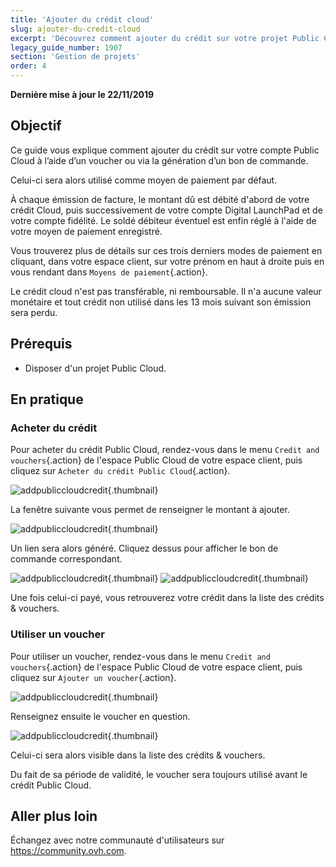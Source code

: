 ```yaml
---
title: 'Ajouter du crédit cloud'
slug: ajouter-du-credit-cloud
excerpt: 'Découvrez comment ajouter du crédit sur votre projet Public Cloud'
legacy_guide_number: 1907
section: 'Gestion de projets'
order: 4
---
```


**Dernière mise à jour le 22/11/2019**

## Objectif

Ce guide vous explique comment ajouter du crédit sur votre compte Public Cloud à l’aide d’un voucher ou via la génération d’un bon de commande.

Celui-ci sera alors utilisé comme moyen de paiement par défaut.

À chaque émission de facture, le montant dû est débité d'abord de votre crédit Cloud, puis successivement de votre compte Digital LaunchPad et de votre compte fidélité. Le soldé débiteur éventuel est enfin réglé à l'aide de votre moyen de paiement enregistré. 

Vous trouverez plus de détails sur ces trois derniers modes de paiement en cliquant, dans votre espace client, sur votre prénom en haut à droite puis en vous rendant dans `Moyens de paiement`{.action}.

Le crédit cloud n'est pas transférable, ni remboursable. Il n'a aucune valeur monétaire et tout crédit non utilisé dans les 13 mois suivant son émission sera perdu.

## Prérequis

* Disposer d'un projet Public Cloud.


## En pratique

### Acheter du crédit

Pour acheter du crédit Public Cloud, rendez-vous dans le menu `Credit and vouchers`{.action} de l'espace Public Cloud de votre espace client, puis cliquez sur `Acheter du crédit Public Cloud`{.action}.


![addpubliccloudcredit](images/buycredit1.png){.thumbnail}

La fenêtre suivante vous permet de renseigner le montant à ajouter.

![addpubliccloudcredit](images/buycredit2.png){.thumbnail}

Un lien sera alors généré. Cliquez dessus pour afficher le bon de commande correspondant.

![addpubliccloudcredit](images/buycredit3.png){.thumbnail}
![addpubliccloudcredit](images/buycredit4.png){.thumbnail}

Une fois celui-ci payé, vous retrouverez votre crédit dans la liste des crédits & vouchers.

### Utiliser un voucher

Pour utiliser un voucher, rendez-vous dans le menu `Credit and vouchers`{.action} de l'espace Public Cloud de votre espace client, puis cliquez sur `Ajouter un voucher`{.action}.

![addpubliccloudcredit](images/buycredit6.png){.thumbnail}

Renseignez ensuite le voucher en question.

![addpubliccloudcredit](images/buycredit7.png){.thumbnail}

Celui-ci sera alors visible dans la liste des crédits & vouchers.

Du fait de sa période de validité, le voucher sera toujours utilisé avant le crédit Public Cloud.

## Aller plus loin

Échangez avec notre communauté d'utilisateurs sur <https://community.ovh.com>.
